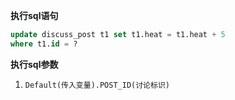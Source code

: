 <p class="panel-title"><b>执行sql语句</b></p>

```sql
update discuss_post t1 set t1.heat = t1.heat + 5 
where t1.id = ?
```

<p class="panel-title"><b>执行sql参数</b></p>

1. `Default(传入变量).POST_ID(讨论标识)`

